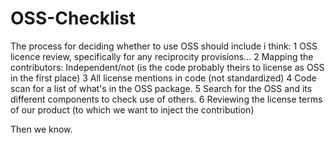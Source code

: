 OSS-Checklist
=============
The process for deciding whether to use OSS should include i think: 
    1 OSS licence review, specifically for any reciprocity provisions... 
    2 Mapping the contributors: Independent/not (is the code probably theirs to license as OSS in the first place) 
    3 All license mentions in code (not standardized)
    4 Code scan for a list of what's in the OSS package. 
    5 Search for the OSS and its different components to check use of others. 
    6 Reviewing the license terms of our product (to which we want to inject the contribution)  

Then we know. 

